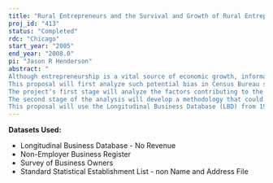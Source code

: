 ```yaml
---
title: "Rural Entrepreneurs and the Survival and Growth of Rural Entrepreneurial Firms"
proj_id: "413"
status: "Completed"
rdc: "Chicago"
start_year: "2005"
end_year: "2008.0"
pi: "Jason R Henderson"
abstract: " 
Although entrepreneurship is a vital source of economic growth, information on rural entrepreneurship is sparse. The lack of rural entrepreneurship information leaves rural stakeholders dependent on statistics that may not reflect rural entrepreneurial activity. For example, do published Characteristics of Business Owners (CBO) Survey statistics accurately reflect rural entrepreneurship activity? Does rural entrepreneurship differ from nonrural entrepreneurship? If so, does U.S. Census Bureau data accurately reflect the rural component of entrepreneurship, or does rural response idiosyncrasies lead to systematic bias in published data? 
This proposal will first analyze such potential bias in Census Bureau statistics, then explore the development of new methodologies that the Census Bureau could use to publish new statistics on rural entrepreneurship. Rural will be defined in two ways: places with less than 2,500 people and as nonmetropolitan areas. 
The project’s first stage will analyze the factors contributing to the success and growth of new firms in rural and nonrural locations. The result will be a better understanding of how firm success is affected by the characteristics of individual entrepreneurs, by the characteristics of the firms they form, and by the communities in which businesses are located. If the factors contributing to firm success differ by rural/nonrural location, rural entrepreneurship is indeed different than metro entrepreneurship, and Census Bureau statistics could be biased if rural firms are under- or overrepresented in summary statistics. By using both urban/rural and metro/nonmetro definitions, the use of the metro/nonmetro definition as a proxy for the urban/rural definition can be explored. 
The second stage of the analysis will develop a methodology that could be used to publish new statistics on entrepreneurship from the Census Bureau. At the national level, entrepreneurship has been clearly demonstrated to be a vital source of economic growth. The lack of entrepreneurship data at sub-national level limits the ability to study the relationship between entrepreneurship and regional economic growth. An entrepreneurship index that satisfies Census Bureau disclosure requirements will be developed for various geographic regions. Entrepreneurship is a multifaceted concept that cannot be characterized by business starts alone, further justifying the development of a broader index measure. All project results will be made publicly available, subject to Census Bureau disclosure rules. 
This proposal will use the Longitudinal Business Database (LBD) from 1976 to current, the 1992 CBO Survey, and the 1992 Survey of Minority and Women Owned Business Enterprises (SMWOBE) as the basis for the analysis. The proposal requests the use of the Standard Statistical Establishment Listing (SEEL) to explore rural/nonrural responses/nonresponse bias. 2002 Survey of Business Owners (SBO) data are also requested if they become available prior to proposal termination. The CBO, SMWOBE, and LBD will be used to identify new firm start-ups, measure their growth, identify the individual and firm characteristics of rural entrepreneurs, and analyze the difference between rural and nonrural entrepreneurs. Moreover, the project will characterize nonresponse (item and respondent from the CBO and SMWOBE) specifically using information on rural/nonrural status. The methodologies and recommendations produced are expected to apply to the upcoming publications of the 2002 SBO."
---
```


**Datasets Used:**

  - Longitudinal Business Database - No Revenue 
  - Non-Employer Business Register 
  - Survey of Business Owners 
  - Standard Statistical Establishment List - non Name and Address File 

